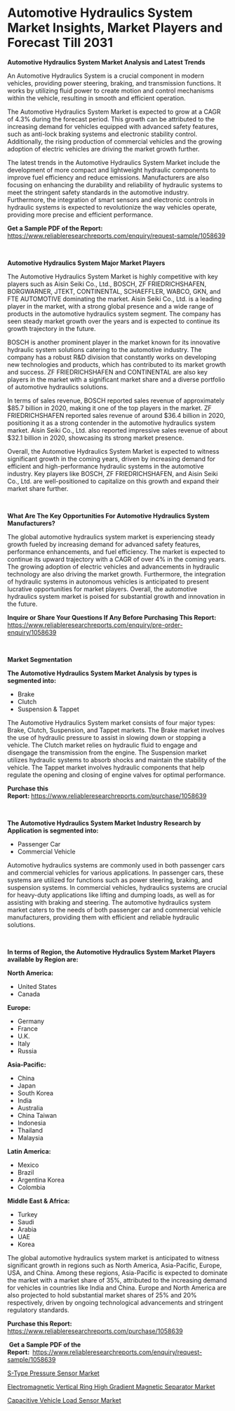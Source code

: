 <p><h1>Automotive Hydraulics System Market Insights, Market Players and Forecast Till 2031</h1></p><p><strong>Automotive Hydraulics System Market Analysis and Latest Trends</strong></p>
<p><p>An Automotive Hydraulics System is a crucial component in modern vehicles, providing power steering, braking, and transmission functions. It works by utilizing fluid power to create motion and control mechanisms within the vehicle, resulting in smooth and efficient operation.</p><p>The Automotive Hydraulics System Market is expected to grow at a CAGR of 4.3% during the forecast period. This growth can be attributed to the increasing demand for vehicles equipped with advanced safety features, such as anti-lock braking systems and electronic stability control. Additionally, the rising production of commercial vehicles and the growing adoption of electric vehicles are driving the market growth further.</p><p>The latest trends in the Automotive Hydraulics System Market include the development of more compact and lightweight hydraulic components to improve fuel efficiency and reduce emissions. Manufacturers are also focusing on enhancing the durability and reliability of hydraulic systems to meet the stringent safety standards in the automotive industry. Furthermore, the integration of smart sensors and electronic controls in hydraulic systems is expected to revolutionize the way vehicles operate, providing more precise and efficient performance.</p></p>
<p><strong>Get a Sample PDF of the Report:&nbsp;</strong> <a href="https://www.reliableresearchreports.com/enquiry/request-sample/1058639">https://www.reliableresearchreports.com/enquiry/request-sample/1058639</a></p>
<p>&nbsp;</p>
<p><strong>Automotive Hydraulics System Major Market Players</strong></p>
<p><p>The Automotive Hydraulics System Market is highly competitive with key players such as Aisin Seiki Co., Ltd., BOSCH, ZF FRIEDRICHSHAFEN, BORGWARNER, JTEKT, CONTINENTAL, SCHAEFFLER, WABCO, GKN, and FTE AUTOMOTIVE dominating the market. Aisin Seiki Co., Ltd. is a leading player in the market, with a strong global presence and a wide range of products in the automotive hydraulics system segment. The company has seen steady market growth over the years and is expected to continue its growth trajectory in the future.</p><p>BOSCH is another prominent player in the market known for its innovative hydraulic system solutions catering to the automotive industry. The company has a robust R&D division that constantly works on developing new technologies and products, which has contributed to its market growth and success. ZF FRIEDRICHSHAFEN and CONTINENTAL are also key players in the market with a significant market share and a diverse portfolio of automotive hydraulics solutions.</p><p>In terms of sales revenue, BOSCH reported sales revenue of approximately $85.7 billion in 2020, making it one of the top players in the market. ZF FRIEDRICHSHAFEN reported sales revenue of around $36.4 billion in 2020, positioning it as a strong contender in the automotive hydraulics system market. Aisin Seiki Co., Ltd. also reported impressive sales revenue of about $32.1 billion in 2020, showcasing its strong market presence.</p><p>Overall, the Automotive Hydraulics System Market is expected to witness significant growth in the coming years, driven by increasing demand for efficient and high-performance hydraulic systems in the automotive industry. Key players like BOSCH, ZF FRIEDRICHSHAFEN, and Aisin Seiki Co., Ltd. are well-positioned to capitalize on this growth and expand their market share further.</p></p>
<p>&nbsp;</p>
<p><strong>What Are The Key Opportunities For Automotive Hydraulics System Manufacturers?</strong></p>
<p><p>The global automotive hydraulics system market is experiencing steady growth fueled by increasing demand for advanced safety features, performance enhancements, and fuel efficiency. The market is expected to continue its upward trajectory with a CAGR of over 4% in the coming years. The growing adoption of electric vehicles and advancements in hydraulic technology are also driving the market growth. Furthermore, the integration of hydraulic systems in autonomous vehicles is anticipated to present lucrative opportunities for market players. Overall, the automotive hydraulics system market is poised for substantial growth and innovation in the future.</p></p>
<p><strong>Inquire or Share Your Questions If Any Before Purchasing This Report:</strong> <a href="https://www.reliableresearchreports.com/enquiry/pre-order-enquiry/1058639">https://www.reliableresearchreports.com/enquiry/pre-order-enquiry/1058639</a></p>
<p>&nbsp;</p>
<p><strong>Market Segmentation</strong></p>
<p><strong>The Automotive Hydraulics System Market Analysis by types is segmented into:</strong></p>
<p><ul><li>Brake</li><li>Clutch</li><li>Suspension & Tappet</li></ul></p>
<p><p>The Automotive Hydraulics System market consists of four major types: Brake, Clutch, Suspension, and Tappet markets. The Brake market involves the use of hydraulic pressure to assist in slowing down or stopping a vehicle. The Clutch market relies on hydraulic fluid to engage and disengage the transmission from the engine. The Suspension market utilizes hydraulic systems to absorb shocks and maintain the stability of the vehicle. The Tappet market involves hydraulic components that help regulate the opening and closing of engine valves for optimal performance.</p></p>
<p><strong>Purchase this Report:&nbsp;</strong><a href="https://www.reliableresearchreports.com/purchase/1058639">https://www.reliableresearchreports.com/purchase/1058639</a></p>
<p>&nbsp;</p>
<p><strong>The Automotive Hydraulics System Market Industry Research by Application is segmented into:</strong></p>
<p><ul><li>Passenger Car</li><li>Commercial Vehicle</li></ul></p>
<p><p>Automotive hydraulics systems are commonly used in both passenger cars and commercial vehicles for various applications. In passenger cars, these systems are utilized for functions such as power steering, braking, and suspension systems. In commercial vehicles, hydraulics systems are crucial for heavy-duty applications like lifting and dumping loads, as well as for assisting with braking and steering. The automotive hydraulics system market caters to the needs of both passenger car and commercial vehicle manufacturers, providing them with efficient and reliable hydraulic solutions.</p></p>
<p>&nbsp;</p>
<p><strong>In terms of Region, the Automotive Hydraulics System Market Players available by Region are:</strong></p>
<p>
    <p> <strong> North America: </strong>
        <ul>
            <li>United States</li>
            <li>Canada</li>
        </ul>
        </p> 
    <p> <strong> Europe: </strong>
        <ul>
            <li>Germany</li>
            <li>France</li>
            <li>U.K.</li>
            <li>Italy</li>
            <li>Russia</li>
        </ul>
        </p> 
    <p> <strong> Asia-Pacific: </strong>
        <ul>
            <li>China</li>
            <li>Japan</li>
            <li>South Korea</li>
            <li>India</li>
            <li>Australia</li>
            <li>China Taiwan</li>
            <li>Indonesia</li>
            <li>Thailand</li>
            <li>Malaysia</li>
        </ul>
        </p> 
    <p> <strong> Latin America: </strong>
        <ul>
            <li>Mexico</li>
            <li>Brazil</li>
            <li>Argentina Korea</li>
            <li>Colombia</li>
        </ul>
        </p> 
    <p> <strong> Middle East & Africa: </strong>
        <ul>
            <li>Turkey</li>
            <li>Saudi</li>
            <li>Arabia</li>
            <li>UAE</li>
            <li>Korea</li>
        </ul>
    </p>
    </p>
<p><p>The global automotive hydraulics system market is anticipated to witness significant growth in regions such as North America, Asia-Pacific, Europe, USA, and China. Among these regions, Asia-Pacific is expected to dominate the market with a market share of 35%, attributed to the increasing demand for vehicles in countries like India and China. Europe and North America are also projected to hold substantial market shares of 25% and 20% respectively, driven by ongoing technological advancements and stringent regulatory standards.</p></p>
<p><strong>Purchase this Report: </strong><a href="https://www.reliableresearchreports.com/purchase/1058639">https://www.reliableresearchreports.com/purchase/1058639</a></p>
<p>&nbsp;<strong>Get a Sample PDF of the Report:&nbsp;&nbsp;</strong><a href="https://www.reliableresearchreports.com/enquiry/request-sample/1058639">https://www.reliableresearchreports.com/enquiry/request-sample/1058639</a></p>
<p><strong></strong></p>
<p><p><a href="https://view.publitas.com/reportprime-1/s-type-pressure-sensor-market-with-the-goal-of-estimating-the-market-size-and-future-growth-potential-of-various-market-segments-based-on-component-applications-end-user-and-region/">S-Type Pressure Sensor Market</a></p><p><a href="https://view.publitas.com/reportprime-1/electromagnetic-vertical-ring-high-gradient-magnetic-separator-market-size-market-trends-and-growth-outlook-forecasted-for-period-from-2023-to-2030/">Electromagnetic Vertical Ring High Gradient Magnetic Separator Market</a></p><p><a href="https://view.publitas.com/reportprime-1/capacitive-vehicle-load-sensor-market-size-and-growth-market-segmentation-regional-and-country-breakdowns-and-market-trends-for-period-from-2023-2030/">Capacitive Vehicle Load Sensor Market</a></p></p>